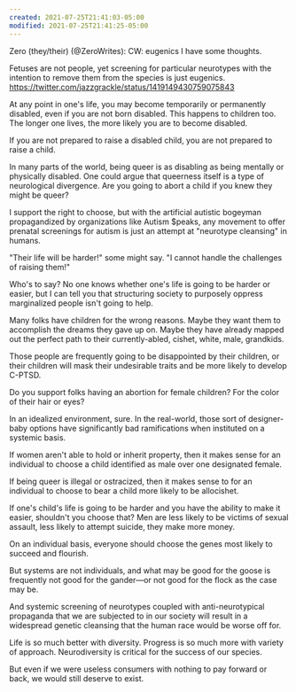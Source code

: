 ```yaml
---
created: 2021-07-25T21:41:03-05:00
modified: 2021-07-25T21:41:25-05:00
---
```


Zero (they/their) (@ZeroWrites): CW: eugenics
I have some thoughts.

Fetuses are not people, yet screening for particular neurotypes with the intention to remove them from the species is just eugenics. https://twitter.com/jazzgrackle/status/1419149430759075843

At any point in one's life, you may become temporarily or permanently disabled, even if you are not born disabled. This happens to children too. The longer one lives, the more likely you are to become disabled.

If you are not prepared to raise a disabled child, you are not prepared to raise a child.

In many parts of the world, being queer is as disabling as being mentally or physically disabled. One could argue that queerness itself is a type of neurological divergence. Are you going to abort a child if you knew they might be queer?

I support the right to choose, but with the artificial autistic bogeyman propagandized by organizations like Autism $peaks, any movement to offer prenatal screenings for autism is just an attempt at "neurotype cleansing" in humans.

"Their life will be harder!" some might say. "I cannot handle the challenges of raising them!"

Who's to say? No one knows whether one's life is going to be harder or easier, but I can tell you that structuring society to purposely oppress marginalized people isn't going to help.

Many folks have children for the wrong reasons. Maybe they want them to accomplish the dreams they gave up on. Maybe they have already mapped out the perfect path to their currently-abled, cishet, white, male, grandkids.

Those people are frequently going to be disappointed by their children, or their children will mask their undesirable traits and be more likely to develop C-PTSD.

Do you support folks having an abortion for female children? For the color of their hair or eyes?

In an idealized environment, sure. In the real-world, those sort of designer-baby options have significantly bad ramifications when instituted on a systemic basis.

If women aren't able to hold or inherit property, then it makes sense for an individual to choose a child identified as male over one designated female.

If being queer is illegal or ostracized, then it makes sense to for an individual to choose to bear a child more likely to be allocishet.

If one's child's life is going to be harder and you have the ability to make it easier, shouldn't you choose that? Men are less likely to be victims of sexual assault, less likely to attempt suicide, they make more money.

On an individual basis, everyone should choose the genes most likely to succeed and flourish.

But systems are not individuals, and what may be good for the goose is frequently not good for the gander—or not good for the flock as the case may be.

And systemic screening of neurotypes coupled with anti-neurotypical propaganda that we are subjected to in our society will result in a widespread genetic cleansing that the human race would be worse off for.

Life is so much better with diversity. Progress is so much more with variety of approach. Neurodiversity is critical for the success of our species.

But even if we were useless consumers with nothing to pay forward or back, we would still deserve to exist.
